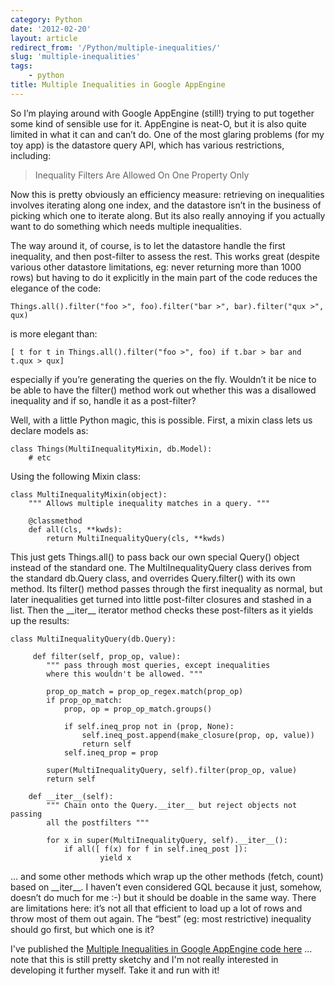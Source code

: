 ```yaml
---
category: Python
date: '2012-02-20'
layout: article
redirect_from: '/Python/multiple-inequalities/'
slug: 'multiple-inequalities'
tags:
    - python
title: Multiple Inequalities in Google AppEngine
---
```


So I’m playing around with Google AppEngine (still!) trying to put
together some kind of sensible use for it. AppEngine is neat-O, but it
is also quite limited in what it can and can’t do. One of the most
glaring problems (for my toy app) is the datastore query API, which has
various restrictions, including:

> Inequality Filters Are Allowed On One Property Only

Now this is pretty obviously an efficiency measure: retrieving on
inequalities involves iterating along one index, and the datastore isn’t
in the business of picking which one to iterate along. But its also
really annoying if you actually want to do something which needs
multiple inequalities.

The way around it, of course, is to let the datastore handle the first
inequality, and then post-filter to assess the rest. This works great
(despite various other datastore limitations, eg: never returning more
than 1000 rows) but having to do it explicitly in the main part of the
code reduces the elegance of the code:

~~~
Things.all().filter("foo >", foo).filter("bar >", bar).filter("qux >", qux)
~~~

is more elegant than:

~~~
[ t for t in Things.all().filter("foo >", foo) if t.bar > bar and t.qux > qux]
~~~

especially if you’re generating the queries on the fly. Wouldn’t it be
nice to be able to have the filter() method work out whether this was a
disallowed inequality and if so, handle it as a post-filter?

Well, with a little Python magic, this is possible. First, a mixin class
lets us declare models as:

~~~
class Things(MultiInequalityMixin, db.Model):
    # etc
~~~

Using the following Mixin class:

~~~
class MultiInequalityMixin(object):
    """ Allows multiple inequality matches in a query. """

    @classmethod
    def all(cls, **kwds):
        return MultiInequalityQuery(cls, **kwds)
~~~

This just gets Things.all() to pass back our own special Query() object
instead of the standard one. The MultiInequalityQuery class derives from
the standard db.Query class, and overrides Query.filter() with its own
method. Its filter() method passes through the first inequality as
normal, but later inequalities get turned into little post-filter
closures and stashed in a list. Then the \_\_iter\_\_ iterator method
checks these post-filters as it yields up the results:

~~~
class MultiInequalityQuery(db.Query):

     def filter(self, prop_op, value):
        """ pass through most queries, except inequalities
        where this wouldn't be allowed. """

        prop_op_match = prop_op_regex.match(prop_op)
        if prop_op_match:
            prop, op = prop_op_match.groups()

            if self.ineq_prop not in (prop, None):
                self.ineq_post.append(make_closure(prop, op, value))
                return self
            self.ineq_prop = prop

        super(MultiInequalityQuery, self).filter(prop_op, value)
        return self

    def __iter__(self):
        """ Chain onto the Query.__iter__ but reject objects not passing
        all the postfilters """

        for x in super(MultiInequalityQuery, self).__iter__():
            if all([ f(x) for f in self.ineq_post ]):
                    yield x
~~~

… and some other methods which wrap up the other methods (fetch, count)
based on \_\_iter\_\_. I haven’t even considered GQL because it just,
somehow, doesn’t do much for me :-) but it should be doable in the same
way. There are limitations here: it’s not all that efficient to load up
a lot of rows and throw most of them out again. The “best” (eg: most
restrictive) inequality should go first, but which one is it?

I've published the [Multiple Inequalities in Google AppEngine code
here](inequality_mixin.zip) ... note that this is
still pretty sketchy and I'm not really interested in developing it
further myself. Take it and run with it!
